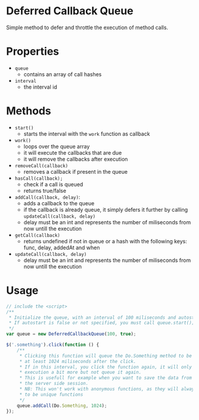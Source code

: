 # Deferred Callback Queue

Simple method to defer and throttle the execution of method calls.

# Properties

- `queue`
    - contains an array of call hashes
- `interval`
    - the interval id

# Methods

- `start()`
    - starts the interval with the `work` function as callback
- `work()`
    - loops over the queue array
    - it will execute the callbacks that are due
    - it will remove the callbacks after execution
- `removeCall(callback)`
    - removes a callback if present in the queue
- `hasCall(callback);`
    - check if a call is queued
    - returns true/false
- `addCall(callback, delay)`:
    - adds a callback to the queue
    - if the callback is already queue, it simply defers it further by calling `updateCall(callback, delay)`
    - delay must be an int and represents the number of miliseconds from now untill the execution
- `getCall(callback)`
    - returns undefined if not in queue or a hash with the following keys: func, delay, addedAt and when
- `updateCall(callback, delay)`
    - delay must be an int and represents the number of miliseconds from now untill the execution

# Usage

```javascript
// include the <script>
/**
 * Initialize the queue, with an interval of 100 miliseconds and autostart set to true.
 * If autostart is false or not specified, you must call queue.start(); yourself.
 */
var queue = new DeferredCallbackQueue(100, true);

$('.something').click(function () {
    /**
     * Clicking this function will queue the Do.Something method to be executed
     * at least 1024 miliseconds after the click.
     * If in this interval, you click the function again, it will only defer the
     * execution a bit more but not queue it again.
     * This is usefull for example when you want to save the data from a form in
     * the server side session.
     * NB: This won't work with anonymous functions, as they will always appear
     * to be unique functions
     */
    queue.addCall(Do.Something, 1024);
});
```
